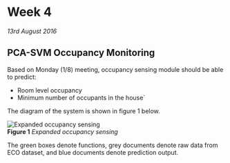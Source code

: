 # Week 4
*13rd August 2016*

## PCA-SVM Occupancy Monitoring
Based on Monday (1/8) meeting, occupancy sensing module should be able to predict:
* Room level occupancy
* Minimum number of occupants in the house`

The diagram of the system is shown in figure 1 below.

![Expanded occupancy sensing](../images/expanded-sensing.png)<br>
    **Figure 1** *Expanded occupancy sensing*
    
The green boxes denote functions, grey documents denote raw data from ECO dataset, and blue documents denote prediction output. 
